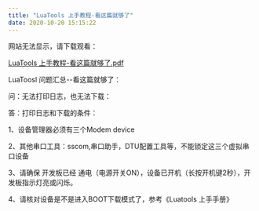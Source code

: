 ```yaml
---
title: "LuaTools 上手教程-看这篇就够了"
date: 2020-10-20 15:15:22
---
```


<p>网站无法显示，请下载观看：</p><p><a href="http://openluat-luatcommunity.oss-cn-hangzhou.aliyuncs.com/attachment/20201020151517737_LuaTools 上手教程-看这篇就够了.pdf" target="_blank">LuaTools 上手教程-看这篇就够了.pdf</a></p><p></p><p></p><p>LuaToosl 问题汇总--看这篇就够了：</p><p></p><p>问：无法打印日志，也无法下载：</p><p>答：打印日志和下载的条件：</p><p>1、设备管理器必须有三个Modem device </p><p>2、其他串口工具：sscom,串口助手，DTU配置工具等，不能锁定这三个虚拟串口设备</p><p>3、请确保 开发板已经 通电（电源开关ON），设备已开机（长按开机键2秒），开发板指示灯亮或闪烁。</p><p>4、请核对设备是不是进入BOOT下载模式了，参考《Luatools 上手手册》</p>
